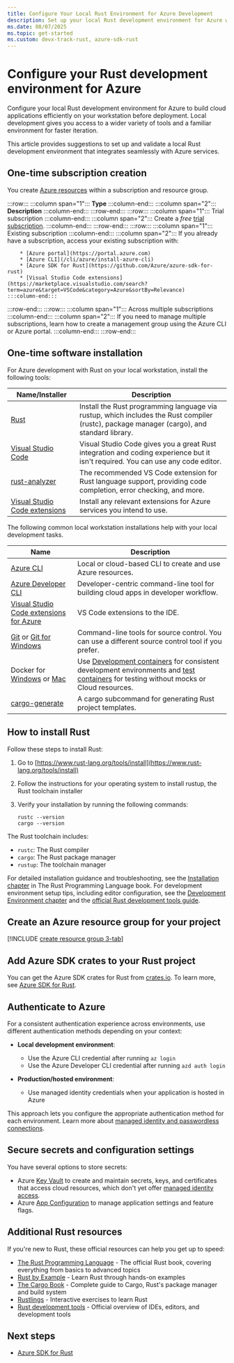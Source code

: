 ```yaml
---
title: Configure Your Local Rust Environment for Azure Development
description: Set up your local Rust development environment for Azure with installation suggestions, SDK crates, authentication methods, and essential tools. Start building cloud applications today.
ms.date: 08/07/2025
ms.topic: get-started
ms.custom: devx-track-rust, azure-sdk-rust
---
```


# Configure your Rust development environment for Azure

Configure your local Rust development environment for Azure to build cloud applications efficiently on your workstation before deployment. Local development gives you access to a wider variety of tools and a familiar environment for faster iteration.

This article provides suggestions to set up and validate a local Rust development environment that integrates seamlessly with Azure services.

## One-time subscription creation

You create [Azure resources](/azure/cloud-adoption-framework/ready/azure-setup-guide/organize-resources?tabs=AzureManagementGroupsAndHierarchy) within a subscription and resource group. 

:::row:::
    :::column span="1":::
        **Type**
    :::column-end:::
    :::column span="2":::
        **Description**
    :::column-end:::
:::row-end:::
:::row:::
    :::column span="1":::
        Trial subscription
    :::column-end:::
    :::column span="2":::
        Create a _free_ [trial subscription](https://azure.microsoft.com/free/).
    :::column-end:::
:::row-end:::
:::row:::
    :::column span="1":::
        Existing subscription
    :::column-end:::
    :::column span="2":::
        If you already have a subscription, access your existing subscription with:

        * [Azure portal](https://portal.azure.com)
        * [Azure CLI](/cli/azure/install-azure-cli)
        * [Azure SDK for Rust](https://github.com/Azure/azure-sdk-for-rust)
        * [Visual Studio Code extensions](https://marketplace.visualstudio.com/search?term=azure&target=VSCode&category=Azure&sortBy=Relevance)
    :::column-end:::
:::row-end:::
:::row:::
    :::column span="1":::
        Across multiple subscriptions
    :::column-end:::
    :::column span="2":::
        If you need to manage multiple subscriptions, learn how to create a management group using the Azure CLI or Azure portal.
    :::column-end:::
:::row-end:::

## One-time software installation

For Azure development with Rust on your local workstation, install the following tools:

|Name/Installer|Description|
|--|--|
|[Rust](https://www.rust-lang.org/tools/install)|Install the Rust programming language via rustup, which includes the Rust compiler (rustc), package manager (cargo), and standard library.|
|[Visual Studio Code](https://code.visualstudio.com/)|Visual Studio Code gives you a great Rust integration and coding experience but it isn't required. You can use any code editor.|
|[rust-analyzer](https://marketplace.visualstudio.com/items?itemName=rust-lang.rust-analyzer)|The recommended VS Code extension for Rust language support, providing code completion, error checking, and more.|
|[Visual Studio Code extensions](https://marketplace.visualstudio.com/search?term=azure&target=VSCode&category=Azure&sortBy=Relevance)|Install any relevant extensions for Azure services you intend to use.|

The following common local workstation installations help with your local development tasks.

|Name|Description|
|--|--|
|[Azure CLI](/cli/azure/get-started-with-azure-cli)|Local or cloud-based CLI to create and use Azure resources.|
|[Azure Developer CLI](../azure-developer-cli/overview.md?tabs=other)|Developer-centric command-line tool for building cloud apps in developer workflow.|
|[Visual Studio Code extensions for Azure](https://marketplace.visualstudio.com/search?term=azure&target=VSCode&category=Azure&sortBy=Relevance) |VS Code extensions to the IDE.|
|[Git](https://git-scm.com/downloads) or [Git for Windows](https://gitforwindows.org/)| Command-line tools for source control. You can use a different source control tool if you prefer. |
|Docker for [Windows](https://docs.docker.com/desktop/install/windows-install/) or [Mac](https://docs.docker.com/desktop/install/mac-install/)|Use [Development containers](https://containers.dev/) for consistent development environments and [test containers](https://testcontainers.com/) for testing without mocks or Cloud resources.|
|[cargo-generate](https://github.com/cargo-generate/cargo-generate)|A cargo subcommand for generating Rust project templates.|

## How to install Rust

Follow these steps to install Rust:

1. Go to [https://www.rust-lang.org/tools/install](https://www.rust-lang.org/tools/install)
1. Follow the instructions for your operating system to install rustup, the Rust toolchain installer
1. Verify your installation by running the following commands:

    ```console
    rustc --version
    cargo --version
    ```

The Rust toolchain includes:
- `rustc`: The Rust compiler
- `cargo`: The Rust package manager
- `rustup`: The toolchain manager

For detailed installation guidance and troubleshooting, see the [Installation chapter](https://doc.rust-lang.org/book/ch01-01-installation.html) in The Rust Programming Language book. For development environment setup tips, including editor configuration, see the [Development Environment chapter](https://doc.rust-lang.org/book/ch01-02-hello-world.html) and the [official Rust development tools guide](https://www.rust-lang.org/tools).

## Create an Azure resource group for your project

[!INCLUDE [create resource group 3-tab](../includes/create-resource-group.md)]

## Add Azure SDK crates to your Rust project
You can get the Azure SDK crates for Rust from [crates.io](https://crates.io/). To learn more, see [Azure SDK for Rust](./sdk/overview.md).


## Authenticate to Azure

For a consistent authentication experience across environments, use different authentication methods depending on your context:

- **Local development environment**: 
  - Use the Azure CLI credential after running `az login`
  - Use the Azure Developer CLI credential after running `azd auth login`

- **Production/hosted environment**: 
  - Use managed identity credentials when your application is hosted in Azure

This approach lets you configure the appropriate authentication method for each environment. Learn more about [managed identity and passwordless connections](../intro/passwordless-overview.md).


## Secure secrets and configuration settings

You have several options to store secrets:

- Azure [Key Vault](/azure/key-vault/) to create and maintain secrets, keys, and certificates that access cloud resources, which don't yet offer [managed identity access](../intro/passwordless-overview.md).
- Azure [App Configuration](/azure/azure-app-configuration/) to manage application settings and feature flags.


## Additional Rust resources

If you're new to Rust, these official resources can help you get up to speed:

- [The Rust Programming Language](https://doc.rust-lang.org/book/) - The official Rust book, covering everything from basics to advanced topics
- [Rust by Example](https://doc.rust-lang.org/rust-by-example/) - Learn Rust through hands-on examples
- [The Cargo Book](https://doc.rust-lang.org/cargo/) - Complete guide to Cargo, Rust's package manager and build system
- [Rustlings](https://github.com/rust-lang/rustlings) - Interactive exercises to learn Rust
- [Rust development tools](https://www.rust-lang.org/tools) - Official overview of IDEs, editors, and development tools

## Next steps

* [Azure SDK for Rust](https://github.com/Azure/azure-sdk-for-rust)